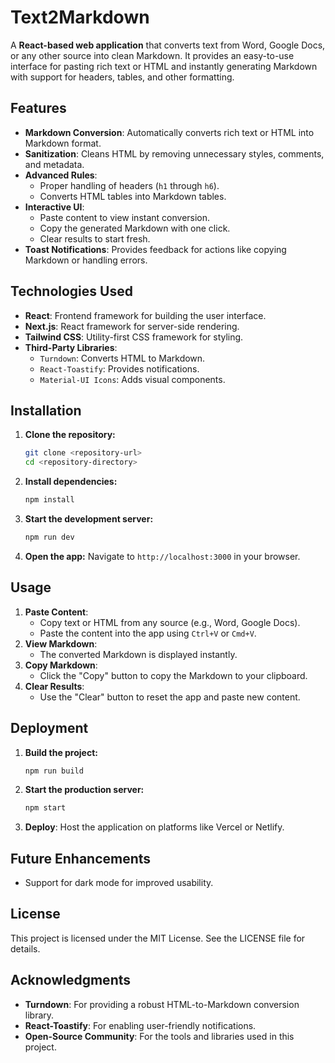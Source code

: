 Text2Markdown
==============

A **React-based web application** that converts text from Word, Google Docs, or any other source into clean Markdown. It provides an easy-to-use interface for pasting rich text or HTML and instantly generating Markdown with support for headers, tables, and other formatting.

Features
--------

-   **Markdown Conversion**: Automatically converts rich text or HTML into Markdown format.
-   **Sanitization**: Cleans HTML by removing unnecessary styles, comments, and metadata.
-   **Advanced Rules**:
    -   Proper handling of headers (`h1` through `h6`).
    -   Converts HTML tables into Markdown tables.
-   **Interactive UI**:
    -   Paste content to view instant conversion.
    -   Copy the generated Markdown with one click.
    -   Clear results to start fresh.
-   **Toast Notifications**: Provides feedback for actions like copying Markdown or handling errors.

Technologies Used
-----------------

-   **React**: Frontend framework for building the user interface.
-   **Next.js**: React framework for server-side rendering.
-   **Tailwind CSS**: Utility-first CSS framework for styling.
-   **Third-Party Libraries**:
    -   `Turndown`: Converts HTML to Markdown.
    -   `React-Toastify`: Provides notifications.
    -   `Material-UI Icons`: Adds visual components.

Installation
------------

1.  **Clone the repository:**

    ```bash
    git clone <repository-url>
    cd <repository-directory>
    ```

2.  **Install dependencies:**

    ```bash
    npm install
    ```

3.  **Start the development server:**

    ```bash
    npm run dev
    ```

4.  **Open the app:** Navigate to `http://localhost:3000` in your browser.

Usage
-----

1.  **Paste Content**:
    -   Copy text or HTML from any source (e.g., Word, Google Docs).
    -   Paste the content into the app using `Ctrl+V` or `Cmd+V`.
2.  **View Markdown**:
    -   The converted Markdown is displayed instantly.
3.  **Copy Markdown**:
    -   Click the "Copy" button to copy the Markdown to your clipboard.
4.  **Clear Results**:
    -   Use the "Clear" button to reset the app and paste new content.

Deployment
----------

1.  **Build the project:**

    ```bash
    npm run build
    ```

2.  **Start the production server:**

    ```bash
    npm start
    ```

3.  **Deploy**: Host the application on platforms like Vercel or Netlify.

Future Enhancements
-------------------

-   Support for dark mode for improved usability.

License
-------

This project is licensed under the MIT License. See the LICENSE file for details.

Acknowledgments
---------------

-   **Turndown**: For providing a robust HTML-to-Markdown conversion library.
-   **React-Toastify**: For enabling user-friendly notifications.
-   **Open-Source Community**: For the tools and libraries used in this project.
